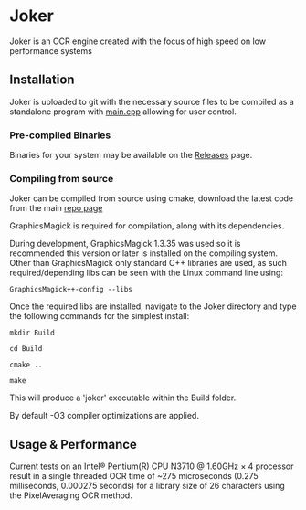 # Joker

Joker is an OCR engine created with the focus of high speed on low performance systems

## Installation

Joker is uploaded to git with the necessary source files to be compiled as a standalone program with [main.cpp](https://github.com/jnoxro/joker/blob/master/joker/src/main.cpp) allowing for user control.

### Pre-compiled Binaries

Binaries for your system may be available on the [Releases](https://github.com/jnoxro/joker/releases) page. 



### Compiling from source

Joker can be compiled from source using cmake, download the latest code from the main [repo page](https://github.com/jnoxro/joker)

GraphicsMagick is required for compilation, along with its dependencies.

During development, GraphicsMagick 1.3.35 was used so it is recommended this version or later is installed on the compiling system. Other than GraphicsMagick only standard C++ libraries are used, as such required/depending libs can be seen with the Linux command line using:

`GraphicsMagick++-config --libs`

Once the required libs are installed, navigate to the Joker directory and type the following commands for the simplest install:

`mkdir Build`

`cd Build`

`cmake ..`

`make`

This will produce a 'joker' executable within the Build folder.

By default -O3 compiler optimizations are applied. 


## Usage & Performance 

Current tests on an Intel® Pentium(R) CPU N3710 @ 1.60GHz × 4 processor result in a single threaded OCR time of ~275 microseconds (0.275 milliseconds, 0.000275 seconds) for a library size of 26 characters using the PixelAveraging OCR method.
